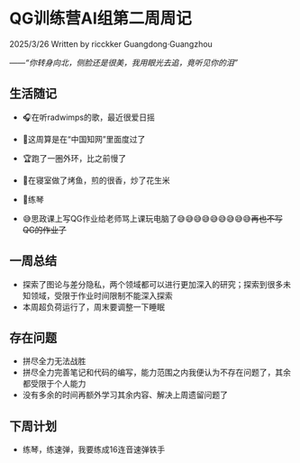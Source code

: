 # QG训练营AI组第二周周记

2025/3/26 Written by ricckker Guangdong·Guangzhou

*——“你转身向北，侧脸还是很美，我用眼光去追，竟听见你的泪”*

## 生活随记

- 🎧在听radwimps的歌，最近很爱日摇

- 🥵这周算是在“中国知网”里面度过了
- 🏆跑了一圈外环，比之前慢了
- 🤩在寝室做了烤鱼，煎的很香，炒了花生米
- 🎸练琴
- 😅思政课上写QG作业给老师骂上课玩电脑了😅😅😅😅😅😅😅😅😅~~再也不写QG的作业了~~

## 一周总结

- 探索了图论与差分隐私，两个领域都可以进行更加深入的研究；探索到很多未知领域，受限于作业时间限制不能深入探索
- 本周超负荷运行了，周末要调整一下睡眠

## 存在问题

- 拼尽全力无法战胜
- 拼尽全力完善笔记和代码的编写，能力范围之内我便认为不存在问题了，其余都受限于个人能力
- 没有多余的时间再额外学习其余内容、解决上周遗留问题了

## 下周计划

- 练琴，练速弹，我要练成16连音速弹铁手